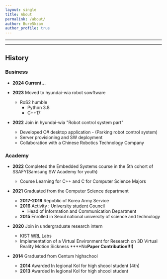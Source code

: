 ```yaml
---
layout: single
title: About
permalink: /about/
author: Bure5kzam
author_profile: true
---
```

---
---



## History

### Business

- **2024** **Current...**
- **2023** Moved to hyundai-wia robot sowftware 
    - RoS2 humble
        - Python 3.8
        - C++17
    
- **2022** Join in hyundai-wia "Robot control system part"
    - Developed C# desktop application - (Parking robot control system)
    - Server provisioning and SW deployment
    - Collaboration with a Chinese Robotics Technology Company

### Academy

- **2022** Completed the Embedded Systems course in the 5th cohort of SSAFY(Samsung SW Academy for youth)
    - Course Learning for C++ and C for Computer Science Majors

- **2021** Graduated from the Computer Science department
    - **2017-2019** Repoblic of Korea Army Service 
    - **2016** Activity : University student Council
        - Head of Information and Communication Department
    - **2015** Enrolled in Seoul national university of science and technology
- **2020** Join in undergraduate research intern 
    - KIST [WRL](https://wrl.kist.re.kr/) Labs
    - Implementation of a Virtual Environment for Research on 3D Virtual Reality Motion Sickness ****No**Paper Contribution!!!)**
- **2014** Graduated from Centum highschool 
    - **2014** Awarded In legional KoI for high shcool student (4th) 
    - **2013** Awarded In legional KoI for high shcool student <!-- (7th) -->
